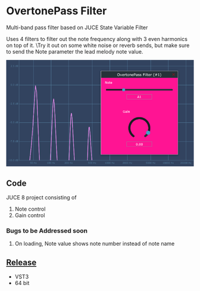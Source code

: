 # OvertonePass Filter

 Multi-band pass filter based on JUCE State Variable Filter
 
 Uses 4 filters to filter out the note frequency along with 3 even harmonics on top of it.
 \Try it out on some white noise or reverb sends, but make sure to send the Note parameter the lead melody note value.

![OvertonePass filter plugin screenshot](https://github.com/ethandjoseph/Overtone-Pass-Filter/blob/main/OvertonePass%20filter%20screenshot.png)

## Code
JUCE 8 project consisting of
1. Note control
2. Gain control

### Bugs to be Addressed soon
1. On loading, Note value shows note number instead of note name

## [Release](https://github.com/ethandjoseph/Overtone-Pass-Filter/releases)
- VST3
- 64 bit
